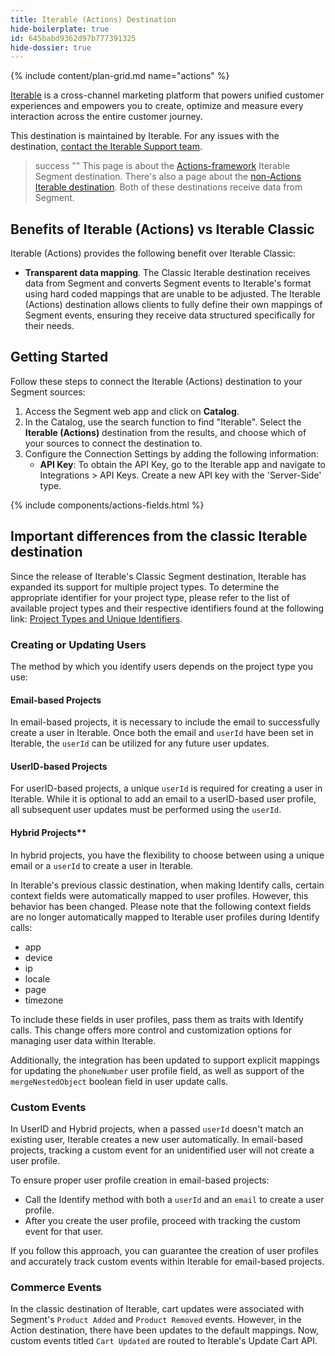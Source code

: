 ```yaml
---
title: Iterable (Actions) Destination
hide-boilerplate: true
id: 645babd9362d97b777391325
hide-dossier: true
---
```


{% include content/plan-grid.md name="actions" %}

[Iterable](https://www.iterable.com/?utm_source=segmentio&utm_medium=docs&utm_campaign=partners) is a cross-channel marketing platform that powers unified customer experiences and empowers you to create, optimize and measure every interaction across the entire customer journey.

This destination is maintained by Iterable. For any issues with the destination, [contact the Iterable Support team](mailto:support@iterable.com).

> success ""
> This page is about the [Actions-framework](/docs/connections/destinations/actions/) Iterable Segment destination. There's also a page about the [non-Actions Iterable destination](/docs/connections/destinations/catalog/iterable/). Both of these destinations receive data from Segment.

## Benefits of Iterable (Actions) vs Iterable Classic

Iterable (Actions) provides the following benefit over Iterable Classic:

- **Transparent data mapping**. The Classic Iterable destination receives data from Segment and converts Segment events to Iterable's format using hard coded mappings that are unable to be adjusted. The Iterable (Actions) destination allows clients to fully define their own mappings of Segment events, ensuring they receive data structured specifically for their needs.

## Getting Started

Follow these steps to connect the Iterable (Actions) destination to your Segment sources:

1. Access the Segment web app and click on **Catalog**.
2. In the Catalog, use the search function to find "Iterable". Select the **Iterable (Actions)** destination from the results, and choose which of your sources to connect the destination to.
3. Configure the Connection Settings by adding the following information:
   - **API Key**: To obtain the API Key, go to the Iterable app and navigate to Integrations > API Keys. Create a new API key with the 'Server-Side' type.

{% include components/actions-fields.html %}

## Important differences from the classic Iterable destination

Since the release of Iterable's Classic Segment destination, Iterable has expanded its support for multiple project types. To determine the appropriate identifier for your project type, please refer to the list of available project types and their respective identifiers found at the following link: [Project Types and Unique Identifiers](https://support.iterable.com/hc/en-us/articles/9216719179796-Project-Types-and-Unique-Identifiers).

### Creating or Updating Users

The method by which you identify users depends on the project type you use:

#### Email-based Projects
In email-based projects, it is necessary to include the email to successfully create a user in Iterable. Once both the email and `userId` have been set in Iterable, the `userId` can be utilized for any future user updates.

#### UserID-based Projects
For userID-based projects, a unique `userId` is required for creating a user in Iterable. While it is optional to add an email to a userID-based user profile, all subsequent user updates must be performed using the `userId`.

#### Hybrid Projects**
In hybrid projects, you have the flexibility to choose between using a unique email or a `userId` to create a user in Iterable.

In Iterable's previous classic destination, when making Identify calls, certain context fields were automatically mapped to user profiles. However, this behavior has been changed. Please note that the following context fields are no longer automatically mapped to Iterable user profiles during Identify calls:

- app
- device
- ip
- locale
- page
- timezone

To include these fields in user profiles, pass them as traits with Identify calls. This change offers more control and customization options for managing user data within Iterable.

Additionally, the integration has been updated to support explicit mappings for updating the `phoneNumber` user profile field, as well as support of the `mergeNestedObject` boolean field in user update calls.

### Custom Events

In UserID and Hybrid projects, when a passed ``userId`` doesn't match an existing user, Iterable creates a new user automatically. In email-based projects, tracking a custom event for an unidentified user will not create a user profile.

To ensure proper user profile creation in email-based projects:

- Call the Identify method with both a ``userId`` and an `email` to create a user profile.
- After you create the user profile, proceed with tracking the custom event for that user.

If you follow this approach, you can guarantee the creation of user profiles and accurately track custom events within Iterable for email-based projects.

### Commerce Events

In the classic destination of Iterable, cart updates were associated with Segment's `Product Added` and `Product Removed` events. However, in the Action destination, there have been updates to the default mappings. Now, custom events titled `Cart Updated` are routed to Iterable's Update Cart API.
